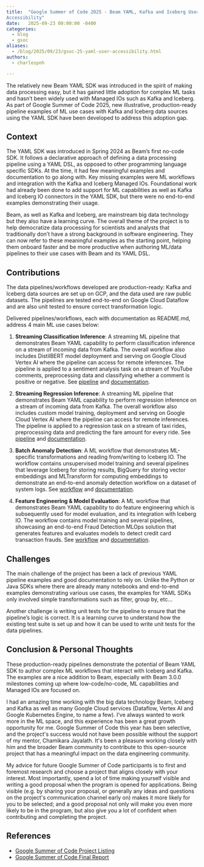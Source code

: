 ```yaml
---
title:  "Google Summer of Code 2025 - Beam YAML, Kafka and Iceberg User
Accessibility"
date:   2025-09-23 00:00:00 -0400
categories:
  - blog
  - gsoc
aliases:
  - /blog/2025/09/23/gsoc-25-yaml-user-accessibility.html
authors:
  - charlespnh

---
```

<!--
Licensed under the Apache License, Version 2.0 (the "License");
you may not use this file except in compliance with the License.
You may obtain a copy of the License at

http://www.apache.org/licenses/LICENSE-2.0

Unless required by applicable law or agreed to in writing, software
distributed under the License is distributed on an "AS IS" BASIS,
WITHOUT WARRANTIES OR CONDITIONS OF ANY KIND, either express or implied.
See the License for the specific language governing permissions and
limitations under the License.
-->

The relatively new Beam YAML SDK was introduced in the spirit of making data processing easy,
but it has gained little adoption for complex ML tasks and hasn’t been widely used with Managed IOs such as Kafka and Iceberg.
As part of Google Summer of Code 2025, new illustrative, production-ready pipeline examples of ML use cases with Kafka and Iceberg
data sources using the YAML SDK have been developed to address this adoption gap.

## Context
The YAML SDK was introduced in Spring 2024 as Beam’s first no-code SDK. It follows a declarative approach
of defining a data processing pipeline using a YAML DSL, as opposed to other programming language specific SDKs.
At the time, it had few meaningful examples and documentation to go along with. Key missing examples
were ML workflows and integration with the Kafka and Iceberg Managed IOs. Foundational work had already been done
to add support for ML capabilities as well as Kafka and Iceberg IO connectors in the YAML SDK, but there were no
end-to-end examples demonstrating their usage.

Beam, as well as Kafka and Iceberg, are mainstream big data technology but they also have a learning curve.
The overall theme of the project is to help democratize data processing for scientists and analysts that traditionally
don’t have a strong background in software engineering. They can now refer to these meaningful examples as the starting point,
helping them onboard faster and be more productive when authoring ML/data pipelines to their use cases with Beam and its YAML DSL.

## Contributions
The data pipelines/workflows developed are production-ready: Kafka and Iceberg data sources are set up on GCP,
and the data used are raw public datasets. The pipelines are tested end-to-end on Google Cloud Dataflow and
are also unit tested to ensure correct transformation logic.

Delivered pipelines/workflows, each with documentation as README.md, address 4 main ML use cases below:

1. **Streaming Classification Inference**: A streaming ML pipeline that demonstrates Beam YAML capability to perform
classification inference on a stream of incoming data from Kafka. The overall workflow also includes
DistilBERT model deployment and serving on Google Cloud Vertex AI where the pipeline can access for remote inferences.
The pipeline is applied to a sentiment analysis task on a stream of YouTube comments, preprocessing data and classifying
whether a comment is positive or negative. See [pipeline](https://github.com/apache/beam/blob/master/sdks/python/apache_beam/yaml/examples/transforms/ml/sentiment_analysis/streaming_sentiment_analysis.yaml) and [documentation](https://github.com/apache/beam/tree/master/sdks/python/apache_beam/yaml/examples/transforms/ml/sentiment_analysis).


2. **Streaming Regression Inference**: A streaming ML pipeline that demonstrates Beam YAML capability to perform
regression inference on a stream of incoming data from Kafka. The overall workflow also includes
custom model training, deployment and serving on Google Cloud Vertex AI where the pipeline can access for remote inferences.
The pipeline is applied to a regression task on a stream of taxi rides, preprocessing data and predicting the fare amount
for every ride. See [pipeline](https://github.com/apache/beam/blob/master/sdks/python/apache_beam/yaml/examples/transforms/ml/taxi_fare/streaming_taxifare_prediction.yaml) and [documentation](https://github.com/apache/beam/tree/master/sdks/python/apache_beam/yaml/examples/transforms/ml/taxi_fare).


3. **Batch Anomaly Detection**: A ML workflow that demonstrates ML-specific transformations
and reading from/writing to Iceberg IO. The workflow contains unsupervised model training and several pipelines that leverage
Iceberg for storing results, BigQuery for storing vector embeddings and MLTransform for computing embeddings to demonstrate
an end-to-end anomaly detection workflow on a dataset of system logs. See [workflow](https://github.com/apache/beam/blob/master/sdks/python/apache_beam/yaml/examples/transforms/ml/log_analysis/batch_log_analysis.sh) and [documentation](https://github.com/apache/beam/tree/master/sdks/python/apache_beam/yaml/examples/transforms/ml/log_analysis).


4. **Feature Engineering & Model Evaluation**: A ML workflow that demonstrates Beam YAML capability to do feature engineering
which is subsequently used for model evaluation, and its integration with Iceberg IO. The workflow contains model training
and several pipelines, showcasing an end-to-end Fraud Detection MLOps solution that generates features and evaluates models
to detect credit card transaction frauds. See [workflow](https://github.com/apache/beam/blob/master/sdks/python/apache_beam/yaml/examples/transforms/ml/fraud_detection/fraud_detection_mlops_beam_yaml_sdk.ipynb) and [documentation](https://github.com/apache/beam/tree/master/sdks/python/apache_beam/yaml/examples/transforms/ml/fraud_detection).

## Challenges
The main challenge of the project has been a lack of previous YAML pipeline examples and good documentation to rely on.
Unlike the Python or Java SDKs where there are already many notebooks and end-to-end examples demonstrating various use cases,
the examples for YAML SDKs only involved simple transformations such as filter, group by, etc…

Another challenge is writing unit tests for the pipeline to ensure that the pipeline’s logic is correct.
It is a learning curve to understand how the existing test suite is set up and how it can be used to write unit tests for
the data pipelines.

## Conclusion & Personal Thoughts
These production-ready pipelines demonstrate the potential of Beam YAML SDK to author complex ML workflows
that interact with Iceberg and Kafka. The examples are a nice addition to Beam, especially with Beam 3.0.0 milestones
coming up where low-code/no-code, ML capabilities and Managed IOs are focused on.

I had an amazing time working with the big data technology Beam, Iceberg and Kafka as well as many Google Cloud services
(Dataflow, Vertex AI and Google Kubernetes Engine, to name a few). I’ve always wanted to work more in the ML space, and this
experience has been a great growth opportunity for me. Google Summer of Code this year has been selective, and the project's success
would not have been possible without the support of my mentor, Chamikara Jayalath. It's been a pleasure working closely
with him and the broader Beam community to contribute to this open-source project that has a meaningful impact on the
data engineering community.

My advice for future Google Summer of Code participants is to first and foremost research and choose a project that aligns closely
with your interest. Most importantly, spend a lot of time making yourself visible and writing a good proposal when the program
is opened for applications. Being visible (e.g. by sharing your proposal, or generally any ideas and questions on the project's
communication channel early on) makes it more likely for you to be selected; and a good proposal not only will make you even
more likely to be in the program, but also give you a lot of confident when contributing and completing the project.

## References
- [Google Summer of Code Project Listing](https://summerofcode.withgoogle.com/programs/2025/projects/f4kiDdus)
- [Google Summer of Code Final Report](https://docs.google.com/document/d/1MSAVF6X9ggtVZbqz8YJGmMgkolR_dve0Lr930cByyac/edit?usp=sharing)
